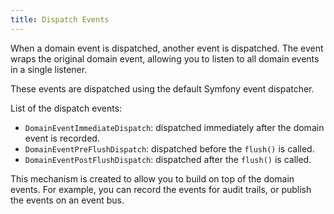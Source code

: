 ```yaml
---
title: Dispatch Events
---
```


When a domain event is dispatched, another event is dispatched. The event wraps
the original domain event, allowing you to listen to all domain events in a
single listener.

These events are dispatched using the default Symfony event dispatcher.

List of the dispatch events:

* `DomainEventImmediateDispatch`: dispatched immediately after the domain event
  is recorded.
* `DomainEventPreFlushDispatch`: dispatched before the `flush()` is called.
* `DomainEventPostFlushDispatch`: dispatched after the `flush()` is called.

This mechanism is created to allow you to build on top of the domain events. For
example, you can record the events for audit trails, or publish the events on an
event bus.